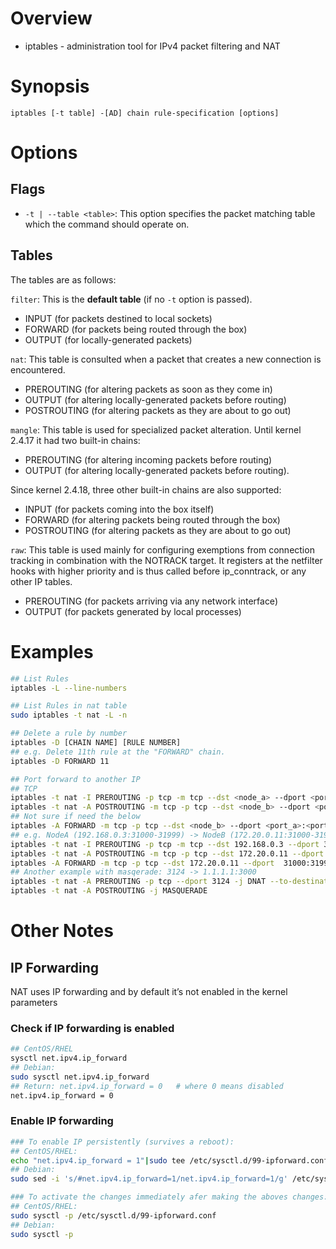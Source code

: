 
# Overview
- iptables - administration tool for IPv4 packet filtering and NAT

# Synopsis
```
iptables [-t table] -[AD] chain rule-specification [options]
```

# Options

## Flags
- `-t | --table <table>`: This option specifies the packet matching table which the command should operate on.

## Tables
The tables are as follows:

`filter`:
This is the **default table** (if no `-t` option is passed).
- INPUT (for packets destined to local sockets)
- FORWARD (for packets being routed through the box)
- OUTPUT (for locally-generated packets)

`nat`:
This table is consulted when a packet that creates a new connection is encountered.
- PREROUTING (for altering packets as soon as they come in)
- OUTPUT (for altering locally-generated packets before routing)
- POSTROUTING (for altering packets as they are about to go out)

`mangle`:
This table is used for specialized packet alteration. Until kernel 2.4.17 it had two built-in chains: 
- PREROUTING (for altering incoming packets before routing)
- OUTPUT (for altering locally-generated packets before routing). 

Since kernel 2.4.18, three other built-in chains are also supported: 
- INPUT (for packets coming into the box itself)
- FORWARD (for altering packets being routed through the box)
- POSTROUTING (for altering packets as they are about to go out)

`raw`:
This table is used mainly for configuring exemptions from connection tracking in combination with the NOTRACK target. It registers at the netfilter hooks with higher priority and is thus called before ip_conntrack, or any other IP tables.
- PREROUTING (for packets arriving via any network interface)
- OUTPUT (for packets generated by local processes)

# Examples
```sh
## List Rules
iptables -L --line-numbers

## List Rules in nat table
sudo iptables -t nat -L -n

## Delete a rule by number
iptables -D [CHAIN NAME] [RULE NUMBER]
## e.g. Delete 11th rule at the "FORWARD" chain.
iptables -D FORWARD 11

## Port forward to another IP
## TCP
iptables -t nat -I PREROUTING -p tcp -m tcp --dst <node_a> --dport <port_a>[:<port_b>] -j DNAT --to-destination <node_b>:<port_a>[-<port_b>]
iptables -t nat -A POSTROUTING -m tcp -p tcp --dst <node_b> --dport <port_a>[:<port_b>] -j SNAT --to-source <node_a>
## Not sure if need the below
iptables -A FORWARD -m tcp -p tcp --dst <node_b> --dport <port_a>:<port_b> -j ACCEPT
## e.g. NodeA (192.168.0.3:31000-31999) -> NodeB (172.20.0.11:31000-31999)
iptables -t nat -I PREROUTING -p tcp -m tcp --dst 192.168.0.3 --dport 31000:31999 -j DNAT --to-destination 172.20.0.11:31000-31999
iptables -t nat -A POSTROUTING -m tcp -p tcp --dst 172.20.0.11 --dport 31000:31999 -j SNAT --to-source 192.168.0.3
iptables -A FORWARD -m tcp -p tcp --dst 172.20.0.11 --dport  31000:31999 -j ACCEPT
## Another example with masqerade: 3124 -> 1.1.1.1:3000
iptables -t nat -A PREROUTING -p tcp --dport 3124 -j DNAT --to-destination 1.1.1.1:3000
iptables -t nat -A POSTROUTING -j MASQUERADE
```

# Other Notes

## IP Forwarding
NAT uses IP forwarding and by default it’s not enabled in the kernel parameters

### Check if IP forwarding is enabled
```sh
## CentOS/RHEL
sysctl net.ipv4.ip_forward
## Debian:
sudo sysctl net.ipv4.ip_forward
## Return: net.ipv4.ip_forward = 0   # where 0 means disabled
net.ipv4.ip_forward = 0
```

### Enable IP forwarding
```sh
### To enable IP persistently (survives a reboot):
## CentOS/RHEL:
echo "net.ipv4.ip_forward = 1"|sudo tee /etc/sysctl.d/99-ipforward.conf
## Debian:
sudo sed -i 's/#net.ipv4.ip_forward=1/net.ipv4.ip_forward=1/g' /etc/sysctl.conf

### To activate the changes immediately afer making the aboves changes:
## CentOS/RHEL:
sudo sysctl -p /etc/sysctl.d/99-ipforward.conf
## Debian:
sudo sysctl -p
```
